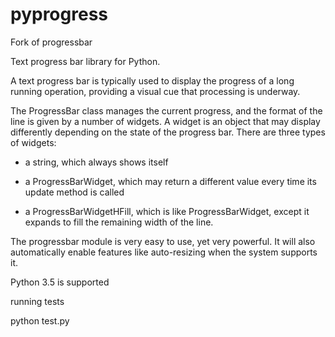 # pyprogress
Fork of progressbar

Text progress bar library for Python.

A text progress bar is typically used to display the progress of a long
running operation, providing a visual cue that processing is underway.

The ProgressBar class manages the current progress, and the format of the line
is given by a number of widgets. A widget is an object that may display
differently depending on the state of the progress bar. There are three types
of widgets:
 - a string, which always shows itself

 - a ProgressBarWidget, which may return a different value every time its
   update method is called

 - a ProgressBarWidgetHFill, which is like ProgressBarWidget, except it
   expands to fill the remaining width of the line.

The progressbar module is very easy to use, yet very powerful. It will also
automatically enable features like auto-resizing when the system supports it.

Python 3.5 is supported

running tests

python test.py
